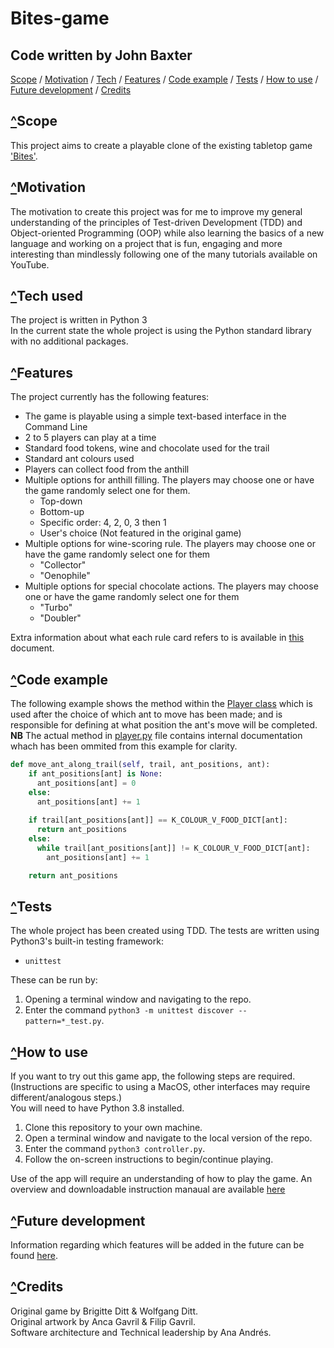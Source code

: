 # Bites-game
## Code written by John Baxter

[Scope](#scope) / 
[Motivation](#motivation) / 
[Tech](#tech-used) / 
[Features](#features) / 
[Code example](#code-example) / 
[Tests](#tests) / 
[<u>How to use</u>](#how-to-use) / 
[Future development](#future-development) / 
[Credits](#credits) 

## [^](#code-written-by-john-baxter)Scope
This project aims to create a playable clone of the existing tabletop game ['Bites'](https://www.boardgametables.com/products/bites-board-game).

## [^](#code-written-by-john-baxter)Motivation
The motivation to create this project was for me to improve my general understanding of the principles of Test-driven Development (TDD) and Object-oriented Programming (OOP) while also learning the basics of a new language and working on a project that is fun, engaging and more interesting than mindlessly following one of the many tutorials available on YouTube.

<!-- ## Build status -->

<!-- ## Code style -->

<!-- ## Screenshots -->

## [^](#code-written-by-john-baxter)Tech used
The project is written in Python 3\
In the current state the whole project is using the Python standard library with no additional packages.

## [^](#code-written-by-john-baxter)Features
The project currently has the following features:
- The game is playable using a simple text-based interface in the Command Line
- 2 to 5 players can play at a time
- Standard food tokens, wine and chocolate used for the trail
- Standard ant colours used
- Players can collect food from the anthill
- Multiple options for anthill filling. The players may choose one or have the game randomly select one for them.
  * Top-down
  * Bottom-up
  * Specific order: 4, 2, 0, 3 then 1
  * User's choice (Not featured in the original game)
- Multiple options for wine-scoring rule. The players may choose one or have the game randomly select one for them
  * "Collector"
  * "Oenophile"
- Multiple options for special chocolate actions. The players may choose one or have the game randomly select one for them
  * "Turbo"
  * "Doubler"

Extra information about what each rule card refers to is available in
[this](./card_clarification.md) 
document.


## [^](#code-written-by-john-baxter)Code example
<!-- TO DO (Continuous) -->
<!-- Check that the line ref in this link is correct; it will change if there is any insertion before it in the player.py file. -->
The following example shows the method within the 
[Player class](./player.py#L144) 
which is used after the choice of which ant to move has been made; and is responsible for defining at what position the ant's move will be completed.\
<b>NB</b> The actual method in 
[player.py](./player.py) 
file contains internal documentation whach has been ommited from this example for clarity.

```python
def move_ant_along_trail(self, trail, ant_positions, ant):
    if ant_positions[ant] is None:
      ant_positions[ant] = 0
    else:
      ant_positions[ant] += 1
    
    if trail[ant_positions[ant]] == K_COLOUR_V_FOOD_DICT[ant]:
      return ant_positions
    else:
      while trail[ant_positions[ant]] != K_COLOUR_V_FOOD_DICT[ant]:
        ant_positions[ant] += 1

    return ant_positions
```

<!-- ## Installation -->

<!-- ## API reference -->

## [^](#code-written-by-john-baxter)Tests
The whole project has been created using TDD. The tests are written using Python3's built-in testing framework:
- `unittest`

These can be run by:
1. Opening a terminal window and navigating to the repo.
1. Enter the command `python3 -m unittest discover --pattern=*_test.py`.

## [^](#code-written-by-john-baxter)How to use
If you want to try out this game app, the following steps are required.
(Instructions are specific to using a MacOS, other interfaces may require different/analogous steps.)\
You will need to have Python 3.8 installed.

1. Clone this repository to your own machine.
1. Open a terminal window and navigate to the local version of the repo.
1. Enter the command `python3 controller.py`.
1. Follow the on-screen instructions to begin/continue playing.

Use of the app will require an understanding of how to play the game. An overview and downloadable instruction manaual are available [here](https://www.boardgametables.com/products/bites-board-game)

<!-- ## Contribute
Please don't arse about with it this is my project. -->

## [^](#code-written-by-john-baxter)Future development
Information regarding which features will be added in the future can be found [here](./backlog.md).

## [^](#code-written-by-john-baxter)Credits
Original game by Brigitte Ditt & Wolfgang Ditt.\
Original artwork by Anca Gavril & Filip Gavril.\
Software architecture and Technical leadership by Ana Andrés.

<!-- ## License -->
